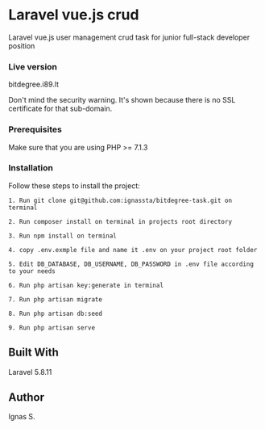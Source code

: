 # Laravel vue.js crud

Laravel vue.js user management crud task for junior full-stack developer position

### Live version

bitdegree.i89.lt

Don't mind the security warning. It's shown because there is no SSL certificate for that sub-domain.


### Prerequisites

Make sure that you are using PHP >= 7.1.3

### Installation

Follow these steps to install the project:

```
1. Run git clone git@github.com:ignassta/bitdegree-task.git on terminal
```
```
2. Run composer install on terminal in projects root directory
```
```
3. Run npm install on terminal
```
```
4. copy .env.exmple file and name it .env on your project root folder
```
```
5. Edit DB_DATABASE, DB_USERNAME, DB_PASSWORD in .env file according to your needs
```
```
6. Run php artisan key:generate in terminal
```
```
7. Run php artisan migrate
```
```
8. Run php artisan db:seed
```
```
9. Run php artisan serve
```

## Built With

Laravel 5.8.11

## Author

Ignas S.
